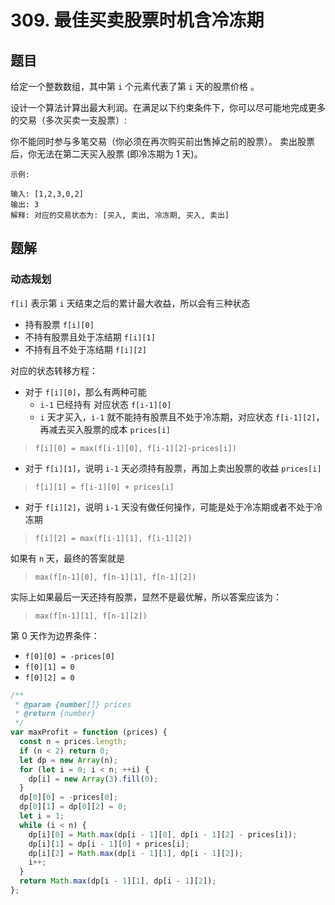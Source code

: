 # 309. 最佳买卖股票时机含冷冻期

## 题目

给定一个整数数组，其中第 `i` 个元素代表了第 `i` 天的股票价格 。​

设计一个算法计算出最大利润。在满足以下约束条件下，你可以尽可能地完成更多的交易（多次买卖一支股票）:

你不能同时参与多笔交易（你必须在再次购买前出售掉之前的股票）。
卖出股票后，你无法在第二天买入股票 (即冷冻期为 1 天)。

```auto
示例:

输入: [1,2,3,0,2]
输出: 3
解释: 对应的交易状态为: [买入, 卖出, 冷冻期, 买入, 卖出]
```

## 题解

### 动态规划

`f[i]` 表示第 `i` 天结束之后的累计最大收益，所以会有三种状态

- 持有股票 `f[i][0]`
- 不持有股票且处于冻结期 `f[i][1]`
- 不持有且不处于冻结期 `f[i][2]`

对应的状态转移方程：

- 对于 `f[i][0]`，那么有两种可能
  - `i-1` 已经持有 对应状态 `f[i-1][0]`
  - `i` 天才买入，`i-1` 就不能持有股票且不处于冷冻期，对应状态 `f[i-1][2]`，再减去买入股票的成本 `prices[i]`

> `f[i][0] = max(f[i-1][0], f[i-1][2]-prices[i])`

- 对于 `f[i][1]`，说明 `i-1` 天必须持有股票，再加上卖出股票的收益 `prices[i]`

> `f[i][1] = f[i-1][0] + prices[i]`

- 对于 `f[i][2]`，说明 `i-1` 天没有做任何操作，可能是处于冷冻期或者不处于冷冻期

> `f[i][2] = max(f[i-1][1], f[i-1][2])`

如果有 `n` 天，最终的答案就是

> `max(f[n-1][0], f[n-1][1], f[n-1][2])`

实际上如果最后一天还持有股票，显然不是最优解，所以答案应该为：

> `max(f[n-1][1], f[n-1][2])`

第 0 天作为边界条件：

- `f[0][0] = -prices[0]`
- `f[0][1] = 0`
- `f[0][2] = 0`

```JavaScript
/**
 * @param {number[]} prices
 * @return {number}
 */
var maxProfit = function (prices) {
  const n = prices.length;
  if (n < 2) return 0;
  let dp = new Array(n);
  for (let i = 0; i < n; ++i) {
    dp[i] = new Array(3).fill(0);
  }
  dp[0][0] = -prices[0];
  dp[0][1] = dp[0][2] = 0;
  let i = 1;
  while (i < n) {
    dp[i][0] = Math.max(dp[i - 1][0], dp[i - 1][2] - prices[i]);
    dp[i][1] = dp[i - 1][0] + prices[i];
    dp[i][2] = Math.max(dp[i - 1][1], dp[i - 1][2]);
    i++;
  }
  return Math.max(dp[i - 1][1], dp[i - 1][2]);
};

```
